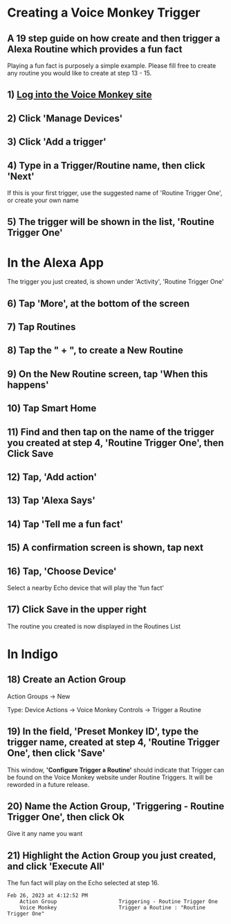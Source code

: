 # Creating a Voice Monkey Trigger

## A 19 step guide on how create and then trigger a Alexa Routine which provides a fun fact

Playing a fun fact is purposely a simple example. Please fill free to create any routine you would like to create at step 13 - 15.

## 1) [Log into the Voice Monkey site](https://voicemonkey.io/start) 

## 2) Click 'Manage Devices'

## 3) Click 'Add a trigger'

## 4) Type in a Trigger/Routine name, then click 'Next'

If this is your first trigger, use the suggested name of 'Routine Trigger One', or create your own name

## 5) The trigger will be shown in the list, 'Routine Trigger One'

# In the Alexa App

The trigger you just created, is shown under 'Activity', 'Routine Trigger One'

## 6) Tap 'More', at the bottom of the screen

## 7) Tap Routines

## 8) Tap the " + ", to create a New Routine

## 9) On the New Routine screen, tap 'When this happens'

## 10) Tap Smart Home

## 11) Find and then tap on the name of the trigger you created at step 4, 'Routine Trigger One', then Click Save

## 12) Tap, 'Add action'

## 13) Tap 'Alexa Says'

## 14) Tap 'Tell me a fun fact'

## 15) A confirmation screen is shown, tap next

## 16) Tap, 'Choose Device'

Select a nearby Echo device that will play the 'fun fact'

## 17) Click Save in the upper right

The routine you created is now displayed in the Routines List

# In Indigo

## 18) Create an Action Group

Action Groups -> New

Type: Device Actions -> Voice Monkey Controls -> Trigger a Routine

## 19) In the field, 'Preset Monkey ID', type the trigger name, created at step 4, 'Routine Trigger One', then click 'Save'

This window, **'Configure Trigger a Routine'** should indicate that Trigger can be found on the Voice Monkey website under Routine Triggers. It will be reworded in a future release.

## 20) Name the Action Group, 'Triggering - Routine Trigger One', then click Ok

Give it any name you want

## 21) Highlight the Action Group you just created, and click 'Execute All'

The fun fact will play on the Echo selected at step 16.

	Feb 26, 2023 at 4:12:52 PM
		Action Group                    Triggering - Routine Trigger One
		Voice Monkey                    Trigger a Routine : "Routine Trigger One"
